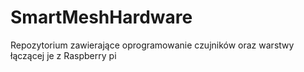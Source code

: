 # SmartMeshHardware
Repozytorium zawierające oprogramowanie czujników oraz warstwy łączącej je z Raspberry pi
